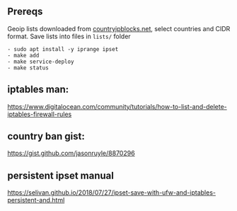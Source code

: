 ## Prereqs

Geoip lists downloaded from [countryipblocks.net](https://www.countryipblocks.net/acl.php), select countries and CIDR format. 
Save lists into files in `lists/` folder

	- sudo apt install -y iprange ipset
	- make add 
	- make service-deploy
	- make status


## iptables man:

https://www.digitalocean.com/community/tutorials/how-to-list-and-delete-iptables-firewall-rules

## country ban gist:

https://gist.github.com/jasonruyle/8870296

## persistent ipset manual

https://selivan.github.io/2018/07/27/ipset-save-with-ufw-and-iptables-persistent-and.html
